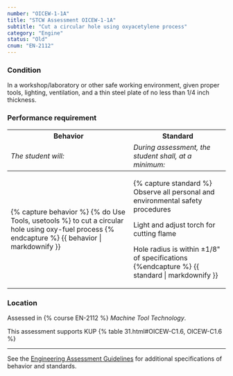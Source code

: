 ```yaml
---
number: "OICEW-1-1A"
title: "STCW Assessment OICEW-1-1A"
subtitle: "Cut a circular hole using oxyacetylene process"
category: "Engine"
status: "Old"
cnum: "EN-2112"
---
```

### Condition

In a workshop/laboratory or other safe working environment, given proper tools, lighting, ventilation, and a thin steel plate of no less than 1/4 inch thickness.

### Performance requirement 

<table width='100%' class='Guidelines'>
 <thead>
 <tr>
     <th class='thirty'>Behavior</th>
     <th class='seventy'>Standard</th>
 </tr>
 <tr>
     <td><em>The student will:</em></td>
     <td><em>During assessment, the student shall, at a minimum:</em></td>
 </tr>
 </thead>
 <tbody>
 

<tr><td>

{% capture behavior %}
{% do Use Tools, usetools %} to cut a circular hole using oxy-fuel process
{% endcapture %}
{{ behavior | markdownify }}

</td><td>

{% capture standard %}
Observe all personal and environmental safety procedures

Light and adjust torch for cutting flame

Hole radius is within ±1/8" of specifications
{%endcapture %}
{{ standard | markdownify }}

</td></tr>



 </tbody>
 </table>

### Location

Assessed in  {% course  EN-2112 %}  *Machine Tool Technology*.

This assessment supports KUP {% table 31.html#OICEW-C1.6, OICEW-C1.6 %}

***



See the [Engineering Assessment Guidelines](guidelines) for additional specifications of behavior and standards.